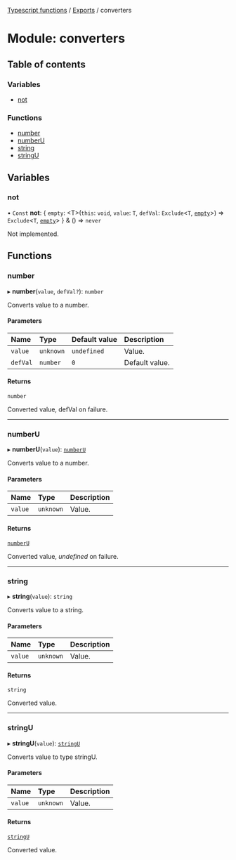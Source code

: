 [Typescript functions](../index.md) / [Exports](../modules.md) / converters

# Module: converters

## Table of contents

### Variables

- [not](converters.md#not)

### Functions

- [number](converters.md#number)
- [numberU](converters.md#numberu)
- [string](converters.md#string)
- [stringU](converters.md#stringu)

## Variables

### not

• `Const` **not**: { `empty`: <T\>(`this`: `void`, `value`: `T`, `defVal`: `Exclude`<`T`, [`empty`](types_core.md#empty)\>) => `Exclude`<`T`, [`empty`](types_core.md#empty)\>  } & () => `never`

Not implemented.

## Functions

### number

▸ **number**(`value`, `defVal?`): `number`

Converts value to a number.

#### Parameters

| Name | Type | Default value | Description |
| :------ | :------ | :------ | :------ |
| `value` | `unknown` | `undefined` | Value. |
| `defVal` | `number` | `0` | Default value. |

#### Returns

`number`

Converted value, defVal on failure.

___

### numberU

▸ **numberU**(`value`): [`numberU`](types_core.md#numberu)

Converts value to a number.

#### Parameters

| Name | Type | Description |
| :------ | :------ | :------ |
| `value` | `unknown` | Value. |

#### Returns

[`numberU`](types_core.md#numberu)

Converted value, _undefined_ on failure.

___

### string

▸ **string**(`value`): `string`

Converts value to a string.

#### Parameters

| Name | Type | Description |
| :------ | :------ | :------ |
| `value` | `unknown` | Value. |

#### Returns

`string`

Converted value.

___

### stringU

▸ **stringU**(`value`): [`stringU`](types_core.md#stringu)

Converts value to type stringU.

#### Parameters

| Name | Type | Description |
| :------ | :------ | :------ |
| `value` | `unknown` | Value. |

#### Returns

[`stringU`](types_core.md#stringu)

Converted value.

